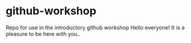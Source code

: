 # github-workshop
Repo for use in the introductory github workshop
  Hello everyone! It is a  pleasure to be here with you..
